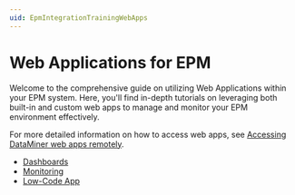 ```yaml
---
uid: EpmIntegrationTrainingWebApps
---
```


# Web Applications for EPM

Welcome to the comprehensive guide on utilizing Web Applications within your EPM system. Here, you'll find in-depth tutorials on leveraging both built-in and custom web apps to manage and monitor your EPM environment effectively.

For more detailed information on how to access web apps, see [Accessing DataMiner web apps remotely](xref:Accessing_web_apps_remotely).

- [Dashboards](xref:EpmIntegrationTrainingDashboards)
- [Monitoring](xref:EpmIntegrationTrainingMonitoring)
- [Low-Code App](xref:EpmIntegrationTrainingLowCodeApp)
